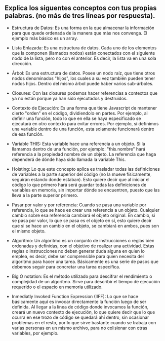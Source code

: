 ## Explica los siguentes conceptos con tus propias palabras. (no más de tres líneas por respuesta).

* Estructura de Datos: Es una forma en la que almacenar la información para que quede ordenada de la manera que más nos convenga. El ejemplo más básico es un array.

* Lista Enlazada: Es una estructura de datos. Cada uno de los elementos que la componen (llamados nodos) están conectados con el siguiente nodo de la lista, pero no con el anterior.
Es decir, la lista va en una sola dirección.

* Árbol: Es una estructura de datos. Posee un nodo raíz, que tiene otros nodos denominados "hijos", los cuales a su vez también pueden tener nodos hijos. Dentro del mismo árbol puede haber varios sub-árboles.

* Closures: Con las closures podemos hacer referencias a contextos que ya no están porque ya han sido ejecutados y destruidos.

* Contexto de Ejecución: Es una forma que tiene Javascript de mantener cierto "orden" en el código, dividiendolo en partes. Por ejemplo, al definir una función, todo lo que en ella se
haya especificado se ejecutará en otro contexto para evitar errores. Por ejemplo, si definimos una variable dentro de una función, esta solamente funcionará dentro de esa función.

* Variable THIS: Esta variable hace una referencia a un objeto. Si la llamamos dentro de una función, por ejemplo: "this.nombre" hará referencia a la propiedad nombre de un objeto. La referencia que haga dependerá de dónde haya sido llamada la variable This.

* Hoisting: Lo que este concepto aplica es trasladar todas las definiciones de variables a la parte superior del código (no la mueve físicamente, seguirán estando donde estaban). Esto quiere decir que al iniciar el código lo que primero hará será guardar todas las definiciones de variables en memoria, sin importar dónde se encuentren, puesto que las lleva a la parte superior primero.

* Pasar por valor y por referencia: Cuando se pasa una variable por referencia, lo que se hace es crear una referencia a un objeto. Cualquier cambio sobre esa referencia cambiará el objeto original. En cambio, si se pasa por valor, lo que se pasa es el objeto en sí, esto quiere decir que si se hace un cambio en el objeto, se cambiará en ambos, pues son el mismo objeto.

* Algoritmo: Un algoritmo es un conjunto de instrucciones o reglas bien ordenadas y definidas, con el objetivo de realizar una actividad. Estas reglas o instrucciones no deben generar duda alguna en quien lo emplea, es decir, debe ser comprensible para quien necesita del algoritmo para hacer una tarea. Básicamente es una serie de pasos que debemos seguir para concretar una tarea específica.

* Big O notation: Es el método utilizado para descifrar el rendimiento o complejidad de un algoritmo. Sirve para describir el tiempo de ejecución requerido o el espacio en memoria utilizado.

* Inmediatly Invoked Function Expression (IIFF): Lo que se hace básicamente aquí es invocar directamente la función luego de ser definida. Al llegar a la línea de código donde invocamos la función, creará un nuevo contexto de ejecución, lo que quiere decir que lo que ocurra en ese trozo de código se quedará ahí dentro, sin ocasionar problemas en el resto, por lo que sirve bastante cuando se trabaja con varias personas en un mismo archivo, para no colisionar con otras variables, por ejemplo.
